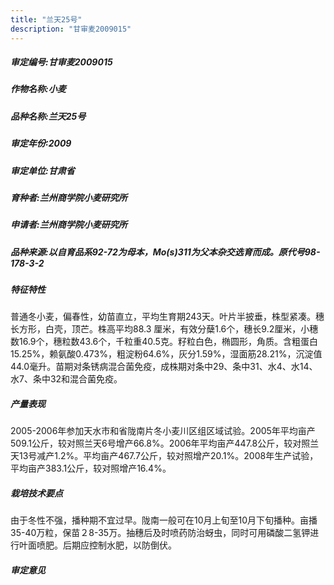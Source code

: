 ```yaml
---
title: "兰天25号"
description: "甘审麦2009015"
---
```

##### 审定编号:甘审麦2009015

##### 作物名称:小麦

##### 品种名称:兰天25号

##### 审定年份:2009

##### 审定单位:甘肃省

##### 育种者:兰州商学院小麦研究所

##### 申请者:兰州商学院小麦研究所

##### 品种来源:以自育品系92-72为母本，Mo(s)311为父本杂交选育而成。原代号98-178-3-2

##### 特征特性
普通冬小麦，偏春性，幼苗直立，平均生育期243天。叶片半披垂，株型紧凑。穗长方形，白壳，顶芒。株高平均88.3 厘米，有效分蘖1.6个，穗长9.2厘米，小穗数16.9个，穗粒数43.6个，千粒重40.5克。籽粒白色，椭圆形，角质。含粗蛋白15.25%，赖氨酸0.473%，粗淀粉64.6%，灰分1.59%，湿面筋28.21%，沉淀值44.0毫升。苗期对条锈病混合菌免疫，成株期对条中29、条中31、水4、水14、水7、条中32和混合菌免疫。

##### 产量表现
2005-2006年参加天水市和省陇南片冬小麦川区组区域试验。2005年平均亩产509.1公斤，较对照兰天6号增产66.8%。2006年平均亩产447.8公斤，较对照兰天13号减产1.2%。平均亩产467.7公斤，较对照增产20.1%。2008年生产试验，平均亩产383.1公斤，较对照增产16.4%。

##### 栽培技术要点
由于冬性不强，播种期不宜过早。陇南一般可在10月上旬至10月下旬播种。亩播35-40万粒，保苗２8-35万。抽穗后及时喷药防治蚜虫，同时可用磷酸二氢钾进行叶面喷肥。后期应控制水肥，以防倒伏。

##### 审定意见

